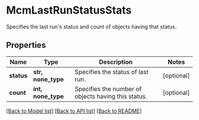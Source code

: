 # McmLastRunStatusStats

Specifies the last run's status and count of objects having that status.

## Properties
Name | Type | Description | Notes
------------ | ------------- | ------------- | -------------
**status** | **str, none_type** | Specifies the status of last run. | [optional] 
**count** | **int, none_type** | Specifies the number of objects having this status. | [optional] 

[[Back to Model list]](../README.md#documentation-for-models) [[Back to API list]](../README.md#documentation-for-api-endpoints) [[Back to README]](../README.md)


